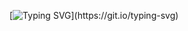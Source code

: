
[![Typing SVG](https://readme-typing-svg.demolab.com?font=Fira+Code&pause=1000&color=6B807F&random=false&width=435&lines=Hello,+my+name+is+Guilherme!)](https://git.io/typing-svg)
